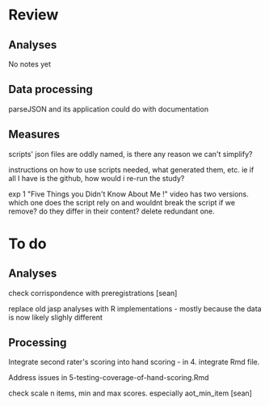 # Review 

## Analyses

No notes yet

## Data processing

parseJSON and its application could do with documentation

## Measures

scripts' json files are oddly named, is there any reason we can't simplify?

instructions on how to use scripts needed, what generated them, etc. ie if all I have is the github, how would i re-run the study?

exp 1 "Five Things you Didn't Know About Me !" video has two versions. which one does the script rely on and wouldnt break the script if we remove? do they differ in their content? delete redundant one.



# To do

## Analyses

check corrispondence with preregistrations [sean]

replace old jasp analyses with R implementations - mostly because the data is now likely slighly different 

## Processing

Integrate second rater's scoring into hand scoring - in 4. integrate Rmd file.

Address issues in 5-testing-coverage-of-hand-scoring.Rmd

check scale n items, min and max scores. especially aot_min_item [sean]



